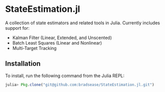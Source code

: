 # StateEstimation.jl

A collection of state estimators and related tools in Julia. Currently includes
support for:
* Kalman Filter (Linear, Extended, and Unscented)
* Batch Least Squares (Linear and Nonlinear)
* Multi-Target Tracking


## Installation

To install, run the following command from the Julia REPL:

```julia
julia> Pkg.clone("git@github.com:bradsease/StateEstimation.jl.git")
```
